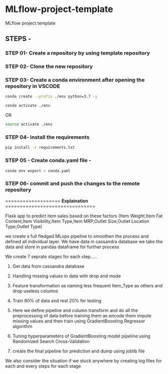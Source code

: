 # MLflow-project-template
MLflow project template

## STEPS -

### STEP 01- Create a repository by using template repository

### STEP 02- Clone the new repository

### STEP 03- Create a conda environment after opening the repository in VSCODE

```bash
conda create --prefix ./env python=3.7 -y
```

```bash
conda activate ./env
```
OR
```bash
source activate ./env
```

### STEP 04- install the requirements
```bash
pip install -r requirements.txt
```

### STEP 05 - Create conda.yaml file -
```bash
conda env export > conda.yaml
```

### STEP 06- commit and push the changes to the remote repository

=================== **Explaination** ===============================

Flask app to predict item sales based on these factors (Item Weight,Item Fat Content,Item Visibility,Item Type,Item MRP,Outlet Size,Outlet Location Type,Outlet Type)

we create a full fledged MLops pipeline to smoothen the process and defined all individual layer. We have data in cassandra database we take the data and store in
pandas dataframe for further process

We create 7 seprate stages for each step.....

1) Get data from cassandra database
 
2) Handling missing values in data with drop and mode
 
3) Feature transformation as naming less frequent Item_Type as others and drop useless columns
 
4) Train 80% of data and rest 20% for testing 
 
5) Here we define pipeline and column transform and do all the preprocessing of data before training them as encode them impute missing values and then train
	using GradientBoosting Regressor algorithm 
  
6) Tuning hyperparameters of GradientBoosting model pipeline using Randomized Search Cross-Validation
  
7) create the final pipeline for prediction and dump using joblib file
 
We also consider the situation if we stuck anywhere by creating log files for each and every steps for each stage
